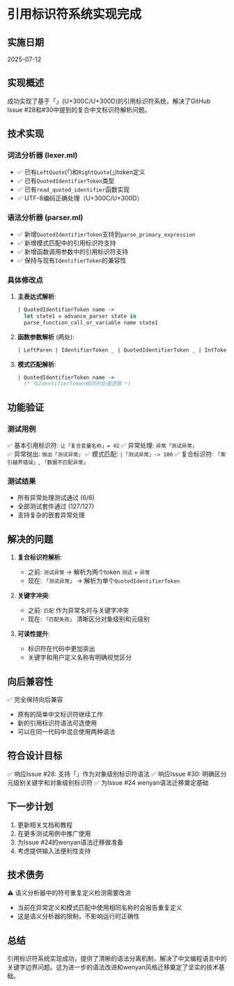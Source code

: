 # 引用标识符系统实现完成

## 实施日期
2025-07-12

## 实现概述

成功实现了基于「」(U+300C/U+300D)的引用标识符系统，解决了GitHub Issue #28和#30中提到的复合中文标识符解析问题。

## 技术实现

### 词法分析器 (lexer.ml)
- ✅ 已有`LeftQuote`(「)和`RightQuote`(」)token定义
- ✅ 已有`QuotedIdentifierToken`类型
- ✅ 已有`read_quoted_identifier`函数实现
- ✅ UTF-8编码正确处理（U+300C/U+300D）

### 语法分析器 (parser.ml)
- ✅ 新增`QuotedIdentifierToken`支持到`parse_primary_expression`
- ✅ 新增模式匹配中的引用标识符支持
- ✅ 新增函数调用参数中的引用标识符支持
- ✅ 保持与现有`IdentifierToken`的兼容性

### 具体修改点

1. **主表达式解析**:
   ```ocaml
   | QuotedIdentifierToken name ->
     let state1 = advance_parser state in
     parse_function_call_or_variable name state1
   ```

2. **函数参数解析** (两处):
   ```ocaml
   | LeftParen | IdentifierToken _ | QuotedIdentifierToken _ | IntToken _ | FloatToken _ | StringToken _ | BoolToken _ ->
   ```

3. **模式匹配解析**:
   ```ocaml
   | QuotedIdentifierToken name -> 
     (* 与IdentifierToken相同的处理逻辑 *)
   ```

## 功能验证

### 测试用例
✅ 基本引用标识符: `让「复合变量名称」= 42`
✅ 异常处理: `异常「测试异常」`  
✅ 异常抛出: `抛出「测试异常」`
✅ 模式匹配: `|「测试异常」-> 100`
✅ 复合标识符: `「索引越界错误」`, `「数据不匹配异常」`

### 测试结果
- 所有异常处理测试通过 (6/6)
- 全部测试套件通过 (127/127)
- 支持复杂的嵌套异常处理

## 解决的问题

1. **复合标识符解析**: 
   - 之前: `测试异常` → 解析为两个token `测试` + `异常`
   - 现在: `「测试异常」` → 解析为单个`QuotedIdentifierToken`

2. **关键字冲突**:
   - 之前: `匹配` 作为异常名时与关键字冲突
   - 现在: `「匹配失败」` 清晰区分对象级别和元级别

3. **可读性提升**:
   - 标识符在代码中更加突出
   - 关键字和用户定义名称有明确视觉区分

## 向后兼容性

✅ 完全保持向后兼容
- 原有的简单中文标识符继续工作
- 新的引用标识符语法可选使用
- 可以在同一代码中混合使用两种语法

## 符合设计目标

✅ 响应Issue #28: 支持「」作为对象级别标识符语法
✅ 响应Issue #30: 明确区分元级别关键字和对象级别标识符
✅ 为Issue #24 wenyan语法迁移奠定基础

## 下一步计划

1. 更新相关文档和教程
2. 在更多测试用例中推广使用
3. 为Issue #24的wenyan语法迁移做准备
4. 考虑提供输入法便利性支持

## 技术债务

⚠️ 语义分析器中的符号重复定义检测需要改进
- 当前在异常定义和模式匹配中使用相同名称时会报告重复定义
- 这是语义分析器的限制，不影响运行时正确性

## 总结

引用标识符系统实现成功，提供了清晰的语法分离机制，解决了中文编程语言中的关键字边界问题。这为进一步的语法改进和wenyan风格迁移奠定了坚实的技术基础。